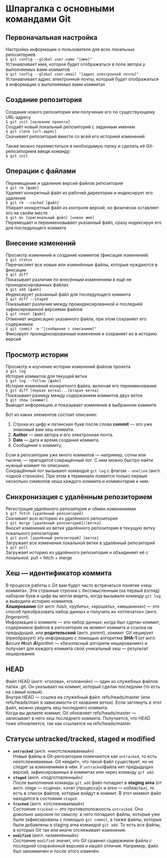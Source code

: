 # Шпаргалка с основными командами Git

## Первоначальная настройка
Настройка информации о пользователе для всех локальных репозиториев  
`$ git config --global user.name "[имя]"`  
Устанавливает имя, которое будет отображаться в поле автора у выполняемых вами коммитов  
`$ git config --global user.email "[адрес электронной почты]"`  
Устанавливает адрес электронной почты, который будет отображаться в информации о выполняемых вами коммитах

## Создание репозитория
Создание нового репозитория или получение его по существующему URL-адресу  
`$ git init [название проекта]`  
Создаёт новый локальный репозиторий с заданным именем  
`$ git clone [url-адрес]`  
Скачивает репозиторий вместе со всей его историей изменений

Также можно переместиться в необходимую папку и сделать её Git-репозиторием введя команду:  
`$ git init`

## Операции с файлами
Перемещение и удаление версий файлов репозитория  
`$ git rm [файл]`  
Удаляет конкретный файл из рабочей директории и индексирует его удаление  
`$ git rm --cached [файл]`  
Убирает конкретный файл из контроля версий, но физически оставляет его на своём месте  
`$ git mv [оригинальный файл] [новое имя]`  
Перемещает и переименовывает указанный файл, сразу индексируя его для последующего коммита

## Внесение изменений
Просмотр изменений и создание коммитов (фиксация изменений)  
`$ git status`  
Перечисляет все новые или изменённые файлы, которые нуждаются в фиксации  
`$ git diff`  
Показывает различия по внесённым изменениям в ещё не проиндексированных файлах  
`$ git add [файл]`  
Индексирует указанный файл для последующего коммита  
`$ git diff --staged`  
Показывает различия между проиндексированной и последней зафиксированной версиями файлов  
`$ git reset [файл]`  
Отменяет индексацию указанного файла, при этом сохраняет его содержимое  
`$ git commit -m "[сообщение с описанием]"`  
Фиксирует проиндексированные изменения и сохраняет их в историю версий

## Просмотр истории
Просмотр и изучение истории изменений файлов проекта  
`$ git log`  
История коммитов для текущей ветки  
`$ git log --follow [файл]`  
История изменений конкретного файла, включая его переименование  
`$ git diff [первая ветка]...[вторая ветка]`  
Показывает разницу между содержанием коммитов двух веток  
`$ git show [коммит]`  
Выводит информацию и показывает изменения в выбранном коммите  
  
Вот из каких элементов состоит описание:  
1. Строка из цифр и латинских букв после слова **commit** — это уже знакомый вам хеш коммита.
2. **Author** — имя автора и его электронная почта.
3. **Date** — дата и время создания коммита.
4. Сообщение к коммиту.

Если в репозитории уже много коммитов — например, сотни или тысячи, — пригодится сокращённый лог. С ним можно быстро найти нужный коммит по описанию.  
Сокращённый лог вызывают командой `git log` с флагом `--oneline` (англ. «одной строкой»). При этом в терминале появятся только первые несколько символов хеша каждого коммита и комментарии к ним.

## Синхронизация с удалённым репозиторием
Регистрация удалённого репозитория и обмен изменениями  
`$ git fetch [удалённый репозиторий]`  
Скачивает всю историю из удалённого репозитория  
`$ git merge [удалённый репозиторий]/[ветка]`  
Вносит изменения из ветки удалённого репозитория в текущую ветку локального репозитория  
`$ git push [удалённый репозиторий] [ветка]`  
Загружает все изменения локальной ветки в удалённый репозиторий  
`$ git pull`  
Загружает историю из удалённого репозитория и объединяет её с локальной. pull = fetch + merge

## Хеш — идентификатор коммита

В процессе работы с Git вам будет часто встречаться понятие «хеш коммита». Эти странные строчки с бессмысленным (на первый взгляд) набором букв и цифр вы могли видеть, когда вызывали команду `git log` и выводили историю коммитов.  
**Хеширование** (от англ. *hash*, «рубить», «крошить», «мешанина») — это способ преобразовать набор данных и получить их «отпечаток» (англ. *fingerprint*).  
Информация о коммите — это набор данных: когда был сделан коммит, содержимое файлов в репозитории на момент коммита и ссылка на предыдущий, или **родительский** (англ. *parent*), коммит. Git хеширует (преобразует) эту информацию с помощью алгоритма **SHA-1** (от англ. ***S**ecure **H**ash **A**lgorithm* — «безопасный алгоритм хеширования») и получает для каждого коммита свой уникальный хеш — результат хеширования.

## HEAD

Файл HEAD (англ. «голова», «головной») — один из служебных файлов папки .git. Он указывает на коммит, который сделан последним (то есть на самый новый).  
Внутри HEAD — ссылка на служебный файл: refs/heads/master (или refs/heads/main в зависимости от названия ветки). Если заглянуть в этот файл, можно увидеть хеш последнего коммита.  
Когда вы делаете коммит, Git обновляет refs/heads/master — записывает в него хеш последнего коммита. Получается, что HEAD тоже обновляется, так как ссылается на refs/heads/master.

## Статусы untracked/tracked, staged и modified

- **`untracked`** (англ. «неотслеживаемый»)  
Новые файлы в Git-репозитории помечаются как `untracked`, то есть неотслеживаемые. Git «видит», что такой файл существует, но не следит за изменениями в нём. У `untracked`файла нет предыдущих версий, зафиксированных в коммитах или через команду `git add`.  
- **`staged`** (англ. «подготовленный»)  
После выполнения команды `git add` файл попадает в **staging area** (от англ. *stage* — «сцена», «этап [процесса]» и *area* — «область»), то есть в список файлов, которые войдут в коммит. В этот момент файл находится в состоянии `staged`.  
- **`tracked`** (англ. «отслеживаемый»)  
Состояние `tracked` — это противоположность `untracked`. Оно довольно широкое по смыслу: в него попадают файлы, которые уже были зафиксированы с помощью `git commit`, а также файлы, которые были добавлены в staging area командой `git add`. То есть все файлы, в которых Git так или иначе отслеживает изменения.  
- **`modified`** (англ. «изменённый»)  
Состояние `modified` значит, что Git сравнил содержимое файла с последней сохранённой версией и нашёл отличия. Например, файл был закоммичен и после этого изменён.  

